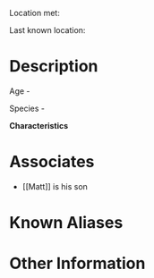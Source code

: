 Location met: 

Last known location: 

# Description
Age - 

Species - 

**Characteristics**

# Associates
* [[Matt]] is his son
# Known Aliases

# Other Information
